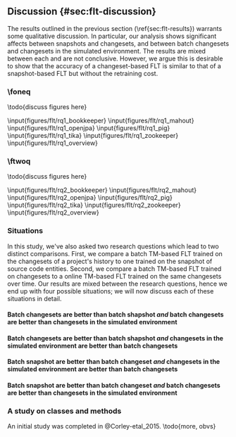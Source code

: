 ## Discussion {#sec:flt-discussion}

The results outlined in the previous section (\ref{sec:flt-results}) warrants
some qualitative discussion.  In particular, our analysis shows significant
affects between snapshots and changesets, and between batch changesets and
changesets in the simulated environment.  The results are mixed between each
and are not conclusive.  However, we argue this is desirable to show that the
accuracy of a changeset-based FLT is similar to that of a snapshot-based FLT
but without the retraining cost.


### \foneq

\todo{discuss figures here}

\input{figures/flt/rq1_bookkeeper}
\input{figures/flt/rq1_mahout}
\input{figures/flt/rq1_openjpa}
\input{figures/flt/rq1_pig}
\input{figures/flt/rq1_tika}
\input{figures/flt/rq1_zookeeper}
\input{figures/flt/rq1_overview}

### \ftwoq

\todo{discuss figures here}

\input{figures/flt/rq2_bookkeeper}
\input{figures/flt/rq2_mahout}
\input{figures/flt/rq2_openjpa}
\input{figures/flt/rq2_pig}
\input{figures/flt/rq2_tika}
\input{figures/flt/rq2_zookeeper}
\input{figures/flt/rq2_overview}

### Situations


In this study, we've also asked two research questions which lead to two
distinct comparisons.  First, we compare a batch TM-based FLT trained on the
changesets of a project's history to one trained on the snapshot of source code
entities.  Second, we compare a batch TM-based FLT trained on changesets to a
online TM-based FLT trained on the same changesets over time.  Our results are
mixed between the research questions, hence we end up with four possible
situations; we will now discuss each of these situations in detail.


#### Batch changesets are better than batch shapshot *and* batch changesets are better than changesets in the simulated environment

#### Batch changesets are better than batch shapshot *and* changesets in the simulated environment are better than batch changesets

#### Batch snapshot are better than batch changeset *and* changesets in the simulated environment are better than batch changesets

#### Batch snapshot are better than batch changeset *and* batch changesets are better than changesets in the simulated environment


### A study on classes and methods

An initial study was completed in @Corley-etal_2015.
\todo{more, obvs}
